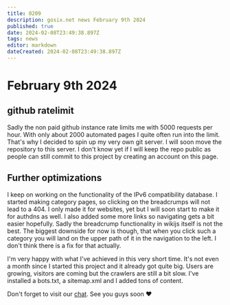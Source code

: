 ```yaml
---
title: 0209
description: gosix.net news February 9th 2024
published: true
date: 2024-02-08T23:49:38.897Z
tags: news
editor: markdown
dateCreated: 2024-02-08T23:49:38.897Z
---
```


# February 9th 2024

## github ratelimit
Sadly the non paid github instance rate limits me with 5000 requests per hour. With only about 2000 automated pages I quite often run into the limit. That's why I decided to spin up my very own git server. I will soon move the repository to this server. I don't know yet if I will keep the repo public as people can still commit to this project by creating an account on this page.

## Further optimizations
I keep on working on the functionality of the IPv6 compatibility database. I started making category pages, so clicking on the breadcrumps will not lead to a 404. I only made it for websites, yet but I will soon start to make it for authdns as well. I also added some more links so navigating gets a bit easier hopefully. Sadly the breadcrump functionality in wikijs itself is not the best. The biggest downside for now is though, that when you click such a category you will land on the upper path of it in the navigation to the left. I don't think there is a fix for that actually.

I'm very happy with what I've achieved in this very short time. It's not even a month since I started this project and it already got quite big. Users are growing, visitors are coming but the crawlers are still a bit slow. I've installed a bots.txt, a sitemap.xml and I added tons of content.

Don't forget to visit our [chat](/howto/chat). See you guys soon :heart: